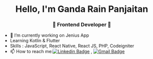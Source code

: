
<h1 align="center"> Hello, I'm Ganda Rain Panjaitan</h1>
<h3 align="center">🚀 Frontend Developer 🚀</h3>

- 🔭 I’m currently working on Jenius App
- Learning Kotlin & Flutter
- Skills : JavaScript, React Native, React JS, PHP, Codeigniter
- 📫 How to reach me:[![Linkedin Badge](https://img.shields.io/badge/-LinkedIn-blue?style=flat-square&logo=Linkedin&logoColor=white&link=)](https://www.linkedin.com/in/ganda-rain-panjaitan-49aa18162/) 
, [![Gmail Badge](https://img.shields.io/badge/-Gmail-c14438?style=flat-square&logo=Gmail&logoColor=white&link=mailto:shuklaraghav321.com)](mailto:gandarainpanjaitan@gmail.com)
